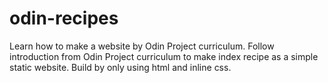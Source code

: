 # odin-recipes
Learn how to make a website by Odin Project curriculum.
Follow introduction from Odin Project curriculum to make index recipe as a simple static website.
Build by only using html and inline css.
